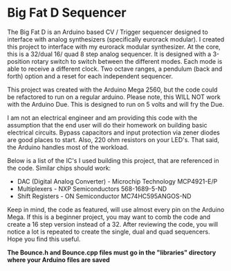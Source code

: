 Big Fat D Sequencer
=========

The Big Fat D is an Arduino based CV / Trigger sequencer designed to interface with analog synthesizers (specifically eurorack modular). I created this project to interface with my eurorack modular synthesizer. At the core, this is a 32/dual 16/ quad 8 step analog sequencer. It is designed with a 3-position rotary switch to switch between the different modes. Each mode is able to receive a different clock. Two octave ranges, a pendulum (back and forth) option and a reset for each independent sequencer.

This project was created with the Arduino Mega 2560, but the code could be refactored to run on a regular arduino. Please note, this WILL NOT work with the Arduino Due. This is designed to run on 5 volts and will fry the Due.

I am not an electrical engineer and am providing this code with the assumption that the end user will do their homework on building basic electrical circuits. Bypass capacitors and input protection via zener diodes are good places to start. Also, 220 ohm resistors on your LED's. That said, the Arduino handles most of the workload.

Below is a list of the IC's I used building this project, that are referenced in the code. Similar chips should work:

- DAC (Digital Analog Converter) - Microchip Technology MCP4921-E/P
- Multiplexers - NXP Semiconductors 568-1689-5-ND
- Shift Registers - ON Semiconductor MC74HC595ANGOS-ND 

Keep in mind, the code as featured, will use almost every pin on the Arduino Mega. If this is a beginner project, you may want to comb the code and create a 16 step version instead of a 32. After reviewing the code, you will notice a lot is repeated to create the single, dual and quad sequencers. Hope you find this useful.

**The Bounce.h and Bounce.cpp files must go in the "libraries" directory where your Arduino files are saved**
